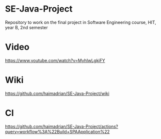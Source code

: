 # SE-Java-Project
Repository to work on the final project in Software Engineering course, HIT, year B, 2nd semester

# Video
https://www.youtube.com/watch?v=MyhIwLgkjFY

# Wiki
https://github.com/haimadrian/SE-Java-Project/wiki

# CI
https://github.com/haimadrian/SE-Java-Project/actions?query=workflow%3A%22Build+SPAApplication%22

